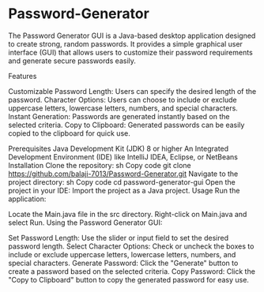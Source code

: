 # Password-Generator
The Password Generator GUI is a Java-based desktop application designed to create strong, random passwords. It provides a simple graphical user interface (GUI) that allows users to customize their password requirements and generate secure passwords easily.


Features

Customizable Password Length: Users can specify the desired length of the password.
Character Options: Users can choose to include or exclude uppercase letters, lowercase letters, numbers, and special characters.
Instant Generation: Passwords are generated instantly based on the selected criteria.
Copy to Clipboard: Generated passwords can be easily copied to the clipboard for quick use.

Prerequisites
Java Development Kit (JDK) 8 or higher
An Integrated Development Environment (IDE) like IntelliJ IDEA, Eclipse, or NetBeans
Installation
Clone the repository:
sh
Copy code
git clone https://github.com/balaji-7013/Password-Generator.git
Navigate to the project directory:
sh
Copy code
cd password-generator-gui
Open the project in your IDE:
Import the project as a Java project.
Usage
Run the application:

Locate the Main.java file in the src directory.
Right-click on Main.java and select Run.
Using the Password Generator GUI:

Set Password Length:
Use the slider or input field to set the desired password length.
Select Character Options:
Check or uncheck the boxes to include or exclude uppercase letters, lowercase letters, numbers, and special characters.
Generate Password:
Click the "Generate" button to create a password based on the selected criteria.
Copy Password:
Click the "Copy to Clipboard" button to copy the generated password for easy use.
